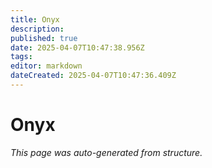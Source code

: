 ```yaml
---
title: Onyx
description: 
published: true
date: 2025-04-07T10:47:38.956Z
tags: 
editor: markdown
dateCreated: 2025-04-07T10:47:36.409Z
---
```


# Onyx

*This page was auto-generated from structure.*